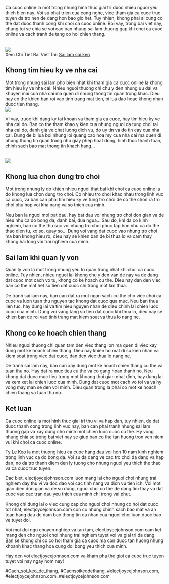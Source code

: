 <p>Ca cuoc online la mot trong nhung hinh thuc giai tri duoc nhieu nguoi yeu thich hien nay. Voi su phat trien cua cong nghe, viec tham gia ca cuoc truc tuyen da tro nen de dang hon bao gio het. Tuy nhien, khong phai ai cung co the dat duoc thanh cong khi choi ca cuoc online. Boi vay, trong bai viet nay, chung toi se chia se voi cac ban nhung sai lam thuong gap khi choi ca cuoc online va cach tranh de tang co hoi chien thang.</p><br><img src="https://electjoycejohnson.com/wp-content/uploads/2025/02/doi-hinh-thi-dau-1.jpg"></br>
Xem Chi Tiet Bai Viet Tai: <a href="https://electjoycejohnson.com/sai-lam-soi-keo/">Sai lam soi keo</a><h2>Khong tim hieu ky ve nha cai</h2><p>Mot trong nhung sai lam pho bien nhat khi tham gia ca cuoc online la khong tim hieu ky ve nha cai. Nhieu nguoi thuong chi chu y den nhung uu dai va khuyen mai cua nha cai ma quen di nhung thong tin quan trong khac. Dieu nay co the khien ban roi vao tinh trang mat tien, bi lua dao hoac khong nhan duoc tien thang.<br><img src="https://electjoycejohnson.com/wp-content/uploads/2025/02/sai-lam-soi-keo-3.jpg"></br><p>Vi vay, truoc khi dang ky tai khoan va tham gia ca cuoc, hay tim hieu ky ve nha cai do. Ban co the tham khao y kien cua nhung nguoi da tung choi tai nha cai do, danh gia ve chat luong dich vu, do uy tin va do tin cay cua nha cai. Dung de bi lua boi nhung loi quang cao hoa my cua nha cai ma quen di nhung thong tin quan trong nhu giay phep hoat dong, hinh thuc thanh toan, chinh sach bao mat thong tin khach hang…</p><br><img src="https://electjoycejohnson.com/wp-content/uploads/2025/02/anh-huong-thoi-tiet-den-keo-bong-da-1.jpg"></br><h2>Khong lua chon dung tro choi</h2><p>Mot trong nhung ly do khien nhieu nguoi that bai khi choi ca cuoc online la do khong lua chon dung tro choi. Co nhieu tro choi khac nhau trong linh vuc ca cuoc, va ban can phai tim hieu ky ve tung tro choi de co the chon ra tro choi phu hop voi kha nang va so thich cua minh.<p>Neu ban la nguoi moi bat dau, hay bat dau voi nhung tro choi don gian va de hieu nhu ca do bong da, danh bai, dua ngua… Sau do, khi da co kinh nghiem, ban co the thu suc voi nhung tro choi phuc tap hon nhu ca do the thao dien tu, xo so, quay so… Dung voi vang dat cuoc vao nhung tro choi ma ban khong hieu ro, dieu nay se khien ban de bi thua lo va cam thay khong hai long voi trai nghiem cua minh.</p><h2>Sai lam khi quan ly von</h2><p>Quan ly von la mot trong nhung yeu to quan trong nhat khi choi ca cuoc online. Tuy nhien, nhieu nguoi lai khong chu y den van de nay va de dang dat cuoc mot cach vo tu, khong co ke hoach cu the. Dieu nay dan den viec ban co the mat het so tien dat cuoc chi trong mot lan thua.<p>De tranh sai lam nay, ban can dat ra mot ngan sach cu the cho viec choi ca cuoc va luon tuan thu nguyen tac khong dat cuoc qua muc. Neu ban thua lien tuc, hay dung lai va tim hieu nguyen nhan de dieu chinh lai chien luoc cuoc cua minh. Dung voi vang tang so tien dat cuoc khi thua lo, dieu nay se khien ban de roi vao tinh trang mat kiem soat va thua lo nang ne.</p><h2>Khong co ke hoach chien thang</h2><p>Nhieu nguoi thuong chi quan tam den viec thang lon ma quen di viec xay dung mot ke hoach chien thang. Dieu nay khien ho mat di su kien nhan va kiem soat trong viec dat cuoc, dan den viec thua lo nang ne.</p><p>De tranh sai lam nay, ban can xay dung mot ke hoach chien thang cu the va tuan thu no. Hay dat ra muc tieu cu the va co gang hoan thanh no. Neu khong dat duoc muc tieu trong mot khoang thoi gian nhat dinh, hay dung lai va xem xet lai chien luoc cua minh. Dung dat cuoc mot cach vo toi va va hy vong may man se den voi minh. Dieu quan trong la phai co mot ke hoach chien thang va tuan thu no.</p><h2>Ket luan</h2><p>Ca cuoc online la mot hinh thuc giai tri thu vi va hap dan, tuy nhien, de dat duoc thanh cong trong linh vuc nay, ban can phai tranh nhung sai lam thuong gap va xay dung cho minh mot chien luoc cuoc cu the. Hy vong nhung chia se trong bai viet nay se giup ban co the tan huong tron ven niem vui khi choi ca cuoc online.</p><p><a href="https://electjoycejohnson.com/">Ty Le Keo</a> la mot thuong hieu ca cuoc hang dau voi hon 10 nam kinh nghiem trong linh vuc ca do bong da. Voi su da dang ve cac tro choi da dang va hap dan, no da tro thanh diem den ly tuong cho nhung nguoi yeu thich the thao va ca cuoc truc tuyen.

Dac biet, electjoycejohnson.com luon mang lai cho nguoi choi nhung trai nghiem day thu vi va doc dao voi cac tinh nang va dich vu tien ich. Voi mot giao dien don gian va de su dung, nguoi choi co the de dang tim thay va dat cuoc vao cac tran dau yeu thich cua minh chi trong vai phut.

Khong chi dung lai o viec cung cap cho nguoi choi nhung co hoi dat cuoc tot nhat, electjoycejohnson.com con co nhung chinh sach bao mat va an toan hang dau de dam bao thong tin ca nhan cua nguoi choi luon duoc bao ve tuyet doi.

Voi mot doi ngu chuyen nghiep va tan tam, electjoycejohnson.com cam ket mang den cho nguoi choi nhung trai nghiem tuyet voi va giai tri da dang. Ban se khong chi co co hoi tham gia ca cuoc ma con duoc tan huong nhung khoanh khac thang hoa cung doi bong yeu thich cua minh.

Hay den voi electjoycejohnson.com va kham pha the gioi ca cuoc truc tuyen tuyet voi nay ngay hom nay!</p>
#Cach_soi_keo_de_thang, #Cachsoikeodethang, #electjoycejohnson.com, #electjoycejohnson.com, #electjoycejohnson.com
